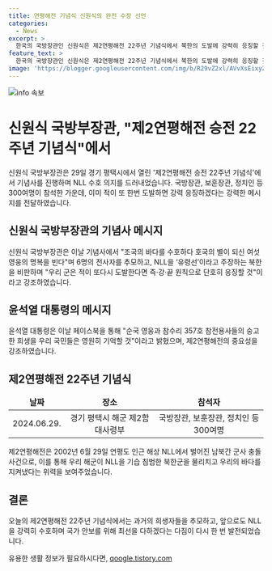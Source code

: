 ```yaml
---
title: 연평해전 기념식 신원식의 완전 수장 선언
categories:
  - News
excerpt: >
  한국의 국방장관인 신원식은 제2연평해전 22주년 기념식에서 북한의 도발에 강력히 응징할 것이라고 밝혔다. 이에 참석한 300여명은 해전 영웅들을 추모하며 NLL 수호의 의지를 드러냈다. 이에 더해 윤석열 대통령은 해전 참전용사들을 숭고한 희생으로 기억하겠다고 전했다. 제2연평해전은 2002년 NLL에서 발생한 남북 간 군사 충돌사건으로, 이로 인해 많은 희생자가 발생했다.
feature_text: >
  한국의 국방장관인 신원식은 제2연평해전 22주년 기념식에서 북한의 도발에 강력히 응징할 것이라고 밝혔다. 이에 참석한 300여명은 해전 영웅들을 추모하며 NLL 수호의 의지를 드러냈다. 이에 더해 윤석열 대통령은 해전 참전용사들을 숭고한 희생으로 기억하겠다고 전했다. 제2연평해전은 2002년 NLL에서 발생한 남북 간 군사 충돌사건으로, 이로 인해 많은 희생자가 발생했다.
image: 'https://blogger.googleusercontent.com/img/b/R29vZ2xl/AVvXsEixyZcFfHzMRdzZMjFBmAUKJYCLCGyLL1o632UiGVXcaFdKo_bkvkuCioo0uUKlGfBVcT3P84aROyZIXSBEx3Aw5nCQ3pTgDom1WDC4m8eifvWiAmWEEVb4x6G_l8C0QH225ldMjyaFvpxGEBGNO37VmDTDMHGhJPq73UglMfDca1-0aw/s1600/blogspot.png'
---
```


<p><img src="https://blogger.googleusercontent.com/img/b/R29vZ2xl/AVvXsEixyZcFfHzMRdzZMjFBmAUKJYCLCGyLL1o632UiGVXcaFdKo_bkvkuCioo0uUKlGfBVcT3P84aROyZIXSBEx3Aw5nCQ3pTgDom1WDC4m8eifvWiAmWEEVb4x6G_l8C0QH225ldMjyaFvpxGEBGNO37VmDTDMHGhJPq73UglMfDca1-0aw/s1600/blogspot.png" alt="info 속보" /></p>

<h1 data-ke-size="size26">신원식 국방부장관, "제2연평해전 승전 22주년 기념식"에서</h1>

<p data-ke-size="size16">신원식 국방부장관은 29일 경기 평택시에서 열린 '제2연평해전 승전 22주년 기념식'에서 기념사를 진행하며 NLL 수호 의지를 드러내었습니다. 국방장관, 보훈장관, 정치인 등 300여명이 참석한 가운데, 이미 적이 또 한번 도발하면 강력 응징하겠다는 강력한 메시지를 전달하였습니다.</p>

<h2 data-ke-size="size24">신원식 국방부장관의 기념사 메시지</h2>

<p data-ke-size="size16">신원식 국방부장관은 이날 기념사에서 "조국의 바다를 수호하다 호국의 별이 되신 여섯 영웅의 명복을 빈다"며 6명의 전사자를 추모하고, NLL을 ‘유령선’이라고 주장하는 북한을 비판하며 "우리 군은 적이 또다시 도발한다면 즉·강·끝 원칙으로 단호히 응징할 것"이라고 강조하였습니다.</p>

<h2 data-ke-size="size24">윤석열 대통령의 메시지</h2>

<p data-ke-size="size16">윤석열 대통령은 이날 페이스북을 통해 "순국 영웅과 참수리 357호 참전용사들의 숭고한 희생을 우리 국민들은 영원히 기억할 것"이라고 밝혔으며, 제2연평해전의 중요성을 강조하였습니다.</p>

<h2 data-ke-size="size24">제2연평해전 22주년 기념식</h2>

<table>
<thead>
<tr>
<td style="text-align: center; height: 17px;"><b>날짜</b></td>
<td style="text-align: center; height: 17px;"><b>장소</b></td>
<td style="text-align: center; height: 17px;"><b>참석자</b></td>
</tr>
</thead>
<tbody>
<tr>
<td style="text-align: center; height: 17px;">2024.06.29.</td>
<td style="text-align: center; height: 17px;">경기 평택시 해군 제2함대사령부</td>
<td style="text-align: center; height: 17px;">국방장관, 보훈장관, 정치인 등 300여명</td>
</tr>
</tbody>
</table>

<p data-ke-size="size16">제2연평해전은 2002년 6월 29일 연평도 인근 해상 NLL에서 벌어진 남북간 군사 충돌사건으로, 이를 통해 우리 해군이 NLL을 기습 침범한 북한군을 물리치고 우리의 바다를 지켜냈다는 위력을 보여주었습니다.</p>

<h2 data-ke-size="size24">결론</h2>

<p data-ke-size="size16">오늘의 제2연평해전 22주년 기념식에서는 과거의 희생자들을 추모하고, 앞으로도 NLL을 강력히 수호하며 국가 안보를 위해 최선을 다하겠다는 다짐이 다시 한 번 발전되었습니다.</p>
유용한 생활 정보가 필요하시다면, <a href="https://qoogle.tistory.com" rel="dofollow">qoogle.tistory.com</a>


